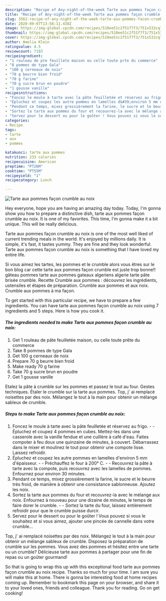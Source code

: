```yaml
---
description: "Recipe of Any-night-of-the-week Tarte aux pommes façon crumble au noix"
title: "Recipe of Any-night-of-the-week Tarte aux pommes façon crumble au noix"
slug: 3562-recipe-of-any-night-of-the-week-tarte-aux-pommes-facon-crumble-au-noix
date: 2020-09-07T13:58:11.438Z
image: https://img-global.cpcdn.com/recipes/510ee51c2f51f7f3/751x532cq70/tarte-aux-pommes-facon-crumble-au-noix-photo-principale-de-la-recette.jpg
thumbnail: https://img-global.cpcdn.com/recipes/510ee51c2f51f7f3/751x532cq70/tarte-aux-pommes-facon-crumble-au-noix-photo-principale-de-la-recette.jpg
cover: https://img-global.cpcdn.com/recipes/510ee51c2f51f7f3/751x532cq70/tarte-aux-pommes-facon-crumble-au-noix-photo-principale-de-la-recette.jpg
author: Amelia Klein
ratingvalue: 4.5
reviewcount: 7103
recipeingredient:
- "1 rouleau de pte feuillete maison ou celle toute prte du commerce"
- "8 pommes de type Gala"
- "100 g cerneaux de noix"
- "70 g beurre bien froid"
- "70 g farine"
- "70 g sucre brun en poudre"
- "1 gousse vanille"
recipeinstructions:
- "Foncez le moule à tarte avec la pâte feuilletée et réservez au frigo.  Épluchez et coupez 4 pommes en cubes. Mettez-les dans une casserole avec la vanille fendue et une cuillère à café d&#39;eau. Faites compoter à feu doux une quinzaine de minutes, à couvert. Débarrassez dans le mixer et moulinez le tout pour obtenir une compote lisse. Laissez refroidir."
- "Épluchez et coupez les autre pommes en lamelles d&#39;environ 5 mm d&#39;épaisseur.   Préchauffez le four à 200° C.  Recouvrez la pâte à tarte avec la compote, puis recouvrez avec les lamelles de pommes. Enfournez pour environ 30 minutes."
- "Pendant ce temps, mixez grossièrement la farine, le sucre et le beurre très froid, de manière à obtenir une consistance sablonneuse. Ajoutez les noix."
- "Sortez la tarte aux pommes du four et recouvrez-la avec le mélange aux noix. Enfournez à nouveau pour une dizaine de minutes, le temps de faire dorer le crumble.  Sortez la tarte du four, laissez entièrement refroidir pour que le crumble puisse durcir."
- "Servez pour le dessert ou pour le goûter ! Vous pouvez si vous le souhaitez et si vous aimez, ajouter une pincée de cannelle dans votre crumble..."
categories:
- Recipe
tags:
- tarte
- aux
- pommes

katakunci: tarte aux pommes 
nutrition: 233 calories
recipecuisine: American
preptime: "PT26M"
cooktime: "PT55M"
recipeyield: "1"
recipecategory: Lunch

---
```



![Tarte aux pommes façon crumble au noix](https://img-global.cpcdn.com/recipes/510ee51c2f51f7f3/751x532cq70/tarte-aux-pommes-facon-crumble-au-noix-photo-principale-de-la-recette.jpg)

Hey everyone, hope you are having an amazing day today. Today, I'm gonna show you how to prepare a distinctive dish, tarte aux pommes façon crumble au noix. It is one of my favorites. This time, I'm gonna make it a bit unique. This will be really delicious.

Tarte aux pommes façon crumble au noix is one of the most well liked of current trending meals in the world. It's enjoyed by millions daily. It is simple, it's fast, it tastes yummy. They are fine and they look wonderful. Tarte aux pommes façon crumble au noix is something that I have loved my entire life.

Si vous aimez les tartes, les pommes et le crumble alors vous êtres sur le bon blog car cette tarte aux pommes façon crumble est juste trop bonne!! gâteau pommes tarte aux pommes gateaux algeriens algerie tarte pâte brisée crumble. Recette Crumble aux pommes : découvrez les ingrédients, ustensiles et étapes de préparation. Crumble aux pommes et aux noix. Crumble aux pommes à ma façon.


To get started with this particular recipe, we have to prepare a few ingredients. You can have tarte aux pommes façon crumble au noix using 7 ingredients and 5 steps. Here is how you cook it.

<!--inarticleads1-->

##### The ingredients needed to make Tarte aux pommes façon crumble au noix:

1. Get 1 rouleau de pâte feuilletée maison, ou celle toute prête du commerce
1. Take 8 pommes de type Gala
1. Get 100 g cerneaux de noix
1. Prepare 70 g beurre bien froid
1. Make ready 70 g farine
1. Take 70 g sucre brun en poudre
1. Get 1 gousse vanille


Etalez la pâte à crumble sur les pommes et passez le tout au four. Gestes techniques. Étaler le crumble sur la tarte aux pommes. Top, j&#39; ai remplacé noisettes par des noix. Mélangez le tout à la main pour obtenir un mélange sableux de crumble. 

<!--inarticleads2-->

##### Steps to make Tarte aux pommes façon crumble au noix:

1. Foncez le moule à tarte avec la pâte feuilletée et réservez au frigo. -  - Épluchez et coupez 4 pommes en cubes. Mettez-les dans une casserole avec la vanille fendue et une cuillère à café d&#39;eau. Faites compoter à feu doux une quinzaine de minutes, à couvert. Débarrassez dans le mixer et moulinez le tout pour obtenir une compote lisse. Laissez refroidir.
1. Épluchez et coupez les autre pommes en lamelles d&#39;environ 5 mm d&#39;épaisseur.  -  - Préchauffez le four à 200° C. -  - Recouvrez la pâte à tarte avec la compote, puis recouvrez avec les lamelles de pommes. Enfournez pour environ 30 minutes.
1. Pendant ce temps, mixez grossièrement la farine, le sucre et le beurre très froid, de manière à obtenir une consistance sablonneuse. Ajoutez les noix.
1. Sortez la tarte aux pommes du four et recouvrez-la avec le mélange aux noix. Enfournez à nouveau pour une dizaine de minutes, le temps de faire dorer le crumble. -  - Sortez la tarte du four, laissez entièrement refroidir pour que le crumble puisse durcir.
1. Servez pour le dessert ou pour le goûter ! Vous pouvez si vous le souhaitez et si vous aimez, ajouter une pincée de cannelle dans votre crumble...


Top, j&#39; ai remplacé noisettes par des noix. Mélangez le tout à la main pour obtenir un mélange sableux de crumble. Disposez la préparation de crumble sur les pommes. Vous avez des pommes et hésitez entre une tarte ou un crumble? Délicieuse tarte aux pommes à partager pour une fin de repas ou un goûter gourmand! 

So that is going to wrap this up with this exceptional food tarte aux pommes façon crumble au noix recipe. Thanks so much for your time. I am sure you will make this at home. There is gonna be interesting food at home recipes coming up. Remember to bookmark this page on your browser, and share it to your loved ones, friends and colleague. Thank you for reading. Go on get cooking!
